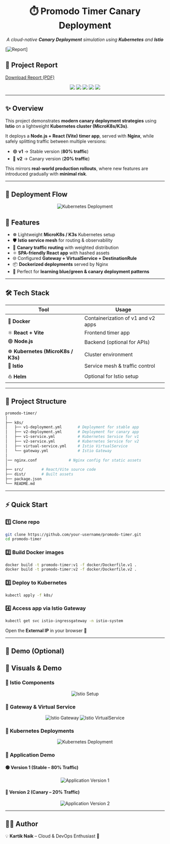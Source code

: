 <h1 align="center">⏱️ Promodo Timer Canary Deployment</h1>
 <p align="center">
  <em>A cloud-native <b>Canary Deployment</b> simulation using <b>Kubernetes</b> and <b>Istio</b></em>  
</p>

[![Report](https://img.shields.io/badge/Project-Report-blue?style=flat&logo=read-the-docs)]
## 📄 **Project Report**

[Download Report (PDF)](canary-deployment-report.pdf)
<p align="center">
  <img src="https://img.shields.io/badge/Kubernetes-1.27-blue?logo=kubernetes" />
  <img src="https://img.shields.io/badge/Istio-1.20-blue?logo=istio" />
  <img src="https://img.shields.io/badge/Docker-✓-2496ED?logo=docker" />
  <img src="https://img.shields.io/badge/React-18-61dafb?logo=react" />
  <img src="https://img.shields.io/badge/Node.js-20-339933?logo=node.js" />
</p>

---

## ✨ Overview
This project demonstrates **modern canary deployment strategies** using **Istio** on a lightweight **Kubernetes cluster (MicroK8s/K3s)**.  

It deploys a **Node.js + React (Vite) timer app**, served with **Nginx**, while safely splitting traffic between multiple versions:  

- 🟢 **v1** → Stable version (**80% traffic**)  
- 🔵 **v2** → Canary version (**20% traffic**)  

This mirrors **real-world production rollouts**, where new features are introduced gradually with **minimal risk**.

---

## 📖 Deployment Flow

<p align="center">
  <img src="rsc/gif4.gif"  alt="Kubernetes Deployment"/>
</p>

## 🚀 Features
- ☸️ Lightweight **MicroK8s / K3s** Kubernetes setup  
- 🛡 **Istio service mesh** for routing & observability  
- 🔀 **Canary traffic routing** with weighted distribution  
- ⚛ **SPA-friendly React app** with hashed assets  
- 🌐 Configured **Gateway + VirtualService + DestinationRule**  
- 📦 **Dockerized deployments** served by Nginx  
- 🧪 Perfect for **learning blue/green & canary deployment patterns**  

---

## 🛠️ Tech Stack
| Tool         | Usage |
|--------------|---------------------------------------------------|
| 🐳 **Docker** | Containerization of v1 and v2 apps |
| ⚛ **React + Vite** | Frontend timer app |
| 🟢 **Node.js** | Backend (optional for APIs) |
| ☸️ **Kubernetes (MicroK8s / K3s)** | Cluster environment |
| 🔹 **Istio** | Service mesh & traffic control |
| ⛵ **Helm** | Optional for Istio setup |

---

## 📂 Project Structure
```bash
promodo-timer/
│
├── k8s/
│   ├── v1-deployment.yml       # Deployment for stable app
│   ├── v2-deployment.yml       # Deployment for canary app
│   ├── v1-service.yml          # Kubernetes Service for v1
│   ├── v2-service.yml          # Kubernetes Service for v2
│   ├── virtual-service.yml     # Istio VirtualService
│   └── gateway.yml             # Istio Gateway
│
│── nginx.conf              # Nginx config for static assets
│
├── src/        # React/Vite source code
├── dist/       # Built assets
├── package.json
└── README.md

```

----------




## ⚡ Quick Start

### 1️⃣ Clone repo

```bash
git clone https://github.com/your-username/promodo-timer.git
cd promodo-timer

```

### 2️⃣ Build Docker images

```bash
docker build -t promodo-timer:v1 -f docker/Dockerfile.v1 .
docker build -t promodo-timer:v2 -f docker/Dockerfile.v2 .

```

### 3️⃣ Deploy to Kubernetes

```bash
kubectl apply -f k8s/

```

### 4️⃣ Access app via Istio Gateway

```bash
kubectl get svc istio-ingressgateway -n istio-system

```

Open the **External IP** in your browser 🎉

----------

## 📸 Demo (Optional)

## 📸 Visuals & Demo

### 🔹 Istio Components
<p align="center">
  <img src="rsc/isito.png"  alt="Istio Setup"/>
</p>

### 🔹 Gateway & Virtual Service
<p align="center">
  <img src="rsc/gateway.png"  alt="Istio Gateway"/>
  <img src="rsc/virtual service.png" alt="Istio VirtualService"/>
</p>

### 🔹 Kubernetes Deployments
<p align="center">
  <img src="rsc/deployment.png" alt="Kubernetes Deployment"/>
</p>

### 🔹 Application Demo

#### 🟢 Version 1 (Stable – 80% Traffic)
<p align="center">
  <img src="rsc/application-v1.png"  alt="Application Version 1"/>
</p>

#### 🔵 Version 2 (Canary – 20% Traffic)
<p align="center">
  <img src="rsc/application-v2.png"  alt="Application Version 2"/>
</p>


----------

## 👨‍💻 Author

💡 **Kartik Naik** – Cloud & DevOps Enthusiast 🚀

